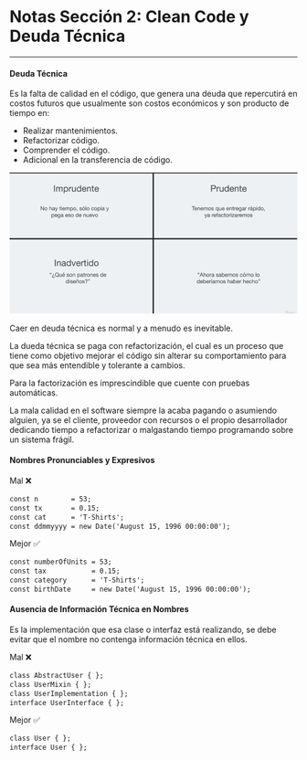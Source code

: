 # Notas Sección 2: Clean Code y Deuda Técnica
___

#### Deuda Técnica

Es la falta de calidad en el código, que genera una deuda que repercutirá en costos futuros que usualmente son costos económicos y son producto de tiempo en: 

 - Realizar mantenimientos. 
 - Refactorizar código.
 - Comprender el código. 
 - Adicional en la transferencia de código. 

![deudaTecnica](/src/images/deuda%20tecnica.PNG)

Caer en deuda técnica es normal y a menudo es inevitable. 

La dueda técnica se paga con refactorización, el cual es un proceso que tiene como objetivo mejorar el código sin alterar su comportamiento para que sea más entendible y tolerante a cambios. 

Para la factorización es imprescindible que cuente con pruebas automáticas. 

La mala calidad en el software siempre la acaba pagando o asumiendo alguien, ya se el cliente, proveedor con recursos o el propio desarrollador dedicando tiempo a refactorizar o malgastando tiempo programando sobre un sistema frágil. 

#### Nombres Pronunciables y Expresivos

Mal ❌

    const n        = 53;
    const tx       = 0.15;
    const cat      = 'T-Shirts';
    const ddmmyyyy = new Date('August 15, 1996 00:00:00');
 
Mejor ✅

    const numberOfUnits = 53;
    const tax           = 0.15;
    const category      = 'T-Shirts';
    const birthDate     = new Date('August 15, 1996 00:00:00');

#### Ausencia de Información Técnica en Nombres

Es la implementación que esa clase o interfaz está realizando, se debe evitar que el nombre no contenga información técnica en ellos. 

Mal ❌

    class AbstractUser { };
    class UserMixin { };
    class UserImplementation { };
    interface UserInterface { };

Mejor ✅
    
    class User { };
    interface User { };
